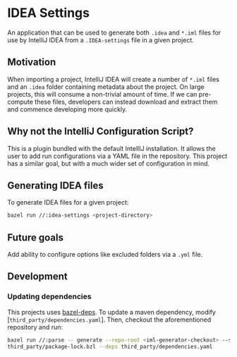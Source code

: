 # IDEA Settings

An application that can be used to generate both `.idea` and `*.iml` files for
use by IntelliJ IDEA from a `.IDEA-settings` file in a given project.

## Motivation

When importing a project, IntelliJ IDEA will create a number of `*.iml` files
and an `.idea` folder containing metadata about the project.
On large projects, this will consume a non-trivial amount of time.
If we can pre-compute these files, developers can instead download and extract
them and commence developing more quickly.

## Why not the IntelliJ Configuration Script?

This is a plugin bundled with the default IntellIJ installation. It allows the
user to add run configurations via a YAML file in the repository. This project
has a similar goal, but with a much wider set of configuration in mind.

## Generating IDEA files

To generate IDEA files for a given project:

```sh
bazel run //:idea-settings <project-directory>
```

## Future goals

Add ability to configure options like excluded folders via a `.yml` file.

## Development

### Updating dependencies

This projects uses [bazel-deps](https://github.com/johnynek/bazel-deps).
To update a maven dependency, modify [`third_party/dependencies.yaml`].
Then, checkout the aforementioned repository and run:

```sh
bazel run //:parse -- generate --repo-root <iml-generator-checkout> --sha-file
third_party/package-lock.bzl --deps third_party/dependencies.yaml
```
